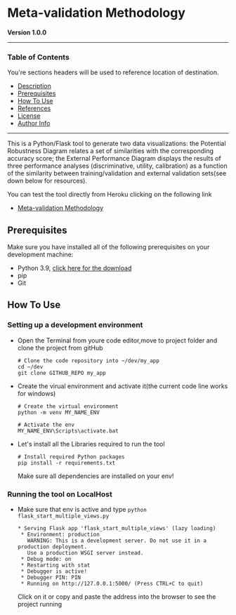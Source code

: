 #  Meta-validation Methodology

**Version 1.0.0**

---

### Table of Contents
You're sections headers will be used to reference location of destination.

- [Description](#description)
- [Prerequisites](#prerequisites)
- [How To Use](#how-to-use)
- [References](#references)
- [License](#license)
- [Author Info](#author-info)

---

This is a  Python/Flask tool to generate two data visualizations: the Potential Robustness Diagram relates a set of similarities with the corresponding accuracy score; the External Performance Diagram displays the results of three performance analyses (discriminative, utility, calibration) as a function of the similarity between training/validation and external validation sets(see down below for resources).

You can test the tool directly from Heroku clicking on the following link
- [Meta-validation Methodology](https://prova-meta-validation.herokuapp.com/)

## Prerequisites

Make sure you have installed all of the following prerequisites on your development machine:

- Python 3.9, [click here for the download](https://prova-meta-validation.herokuapp.com/)
- pip
- Git

## How To Use

### Setting up a development environment

- Open the Terminal from youre code editor,move to project folder and clone the project from gitHub 
    ```
    # Clone the code repository into ~/dev/my_app
    cd ~/dev
    git clone GITHUB_REPO my_app
    ```
- Create the virual environment and activate it(the current code line works for windows)
    ```    
    # Create the virtual environment
    python -m venv MY_NAME_ENV

    # Activate the env
    MY_NAME_ENV\Scripts\activate.bat
    ```
- Let's install all the Libraries required to run the tool
    ```
    # Install required Python packages
    pip install -r requirements.txt
    ```
    Make sure all dependencies are installed on your env!

### Running the tool on LocalHost

- Make sure that env is active and type `python flask_start_multiple_views.py`

    ```
    * Serving Flask app 'flask_start_multiple_views' (lazy loading)
     * Environment: production
       WARNING: This is a development server. Do not use it in a production deployment.
       Use a production WSGI server instead.
     * Debug mode: on
     * Restarting with stat
     * Debugger is active!
     * Debugger PIN: PIN
     * Running on http://127.0.0.1:5000/ (Press CTRL+C to quit)
    ```

    Click on it or copy and paste the address into the browser to see the project running


